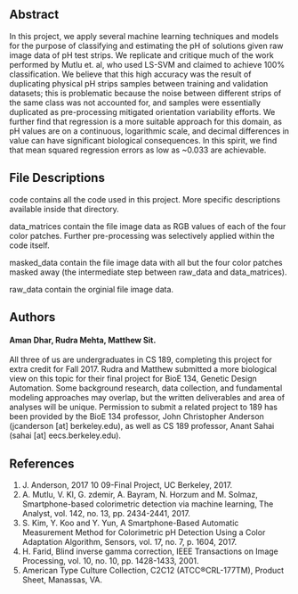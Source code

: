 ## Abstract
In this project, we apply several machine learning
techniques and models for the purpose of classifying and estimating
the pH of solutions given raw image data of pH test
strips. We replicate and critique much of the work performed by
Mutlu et. al, who used LS-SVM and claimed to achieve 100%
classification. We believe that this high accuracy was the result
of duplicating physical pH strips samples between training and
validation datasets; this is problematic because the noise between
different strips of the same class was not accounted for, and
samples were essentially duplicated as pre-processing mitigated
orientation variability efforts. We further find that regression is
a more suitable approach for this domain, as pH values are on
a continuous, logarithmic scale, and decimal differences in value
can have significant biological consequences. In this spirit, we
find that mean squared regression errors as low as ~0.033 are
achievable.

## File Descriptions
code contains all the code used in this project. More specific descriptions available inside that directory.

data_matrices contain the file image data as RGB values of each of the four color patches. Further pre-processing was selectively applied within the code itself.

masked_data contain the file image data with all but the four color patches masked away (the intermediate step between raw_data and data_matrices).

raw_data contain the orginial file image data.

## Authors
#### Aman Dhar, Rudra Mehta, Matthew Sit.
All three of us are undergraduates in CS 189, completing this project for extra credit for Fall 2017. Rudra and Matthew submitted a more biological view on this topic for their final project for BioE 134, Genetic Design Automation. Some background research, data collection, and fundamental modeling approaches may overlap, but the written deliverables and area of analyses will be unique. Permission to submit a related project to 189 has been provided by the BioE 134 professor, John Christopher Anderson (jcanderson [at] berkeley.edu), as well as CS 189 professor, Anant Sahai (sahai [at] eecs.berkeley.edu).

## References
1. J. Anderson, 2017 10 09-Final Project, UC Berkeley, 2017.
2. A. Mutlu, V. Kl, G. zdemir, A. Bayram, N. Horzum and M. Solmaz, Smartphone-based colorimetric detection via machine learning, The Analyst, vol. 142, no. 13, pp. 2434-2441, 2017.
3. S. Kim, Y. Koo and Y. Yun, A Smartphone-Based Automatic Measurement Method for Colorimetric pH Detection Using a Color Adaptation Algorithm, Sensors, vol. 17, no. 7, p. 1604, 2017.
4. H. Farid, Blind inverse gamma correction, IEEE Transactions on Image Processing, vol. 10, no. 10, pp. 1428-1433, 2001.
5. American Type Culture Collection, C2C12 (ATCC®CRL-177TM), Product Sheet, Manassas, VA.
